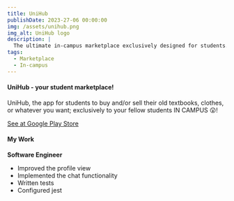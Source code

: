 ```yaml
---
title: UniHub
publishDate: 2023-27-06 00:00:00
img: /assets/unihub.png
img_alt: UniHub logo
description: |
  The ultimate in-campus marketplace exclusively designed for students.
tags:
  - Marketplace
  - In-campus
---
```


#### UniHub - your student marketplace!

UniHub, the app for students to buy and/or sell their old textbooks, clothes, or whatever you want; exclusively to your fellow students IN CAMPUS 😲!

<a href="https://play.google.com/store/apps/details?id=com.unihubteam.unihub&hl=en-PH">See at Google Play Store</a>

#### My Work

**Software Engineer**

- Improved the profile view
- Implemented the chat functionality
- Written tests
- Configured jest
